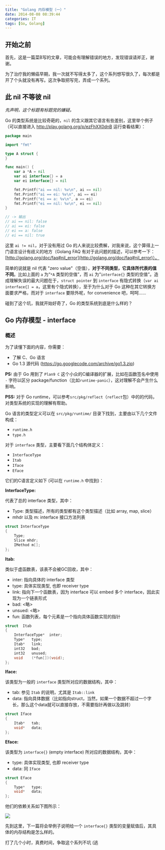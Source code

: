 ```yaml
---
title: "Golang 内存模型（一）"
date: 2014-08-08 08:39:44
categories: IT
tags: [Go, Golang]
---
```


## 开始之前

首先，这是一篇菜B写的文章，可能会有理解错误的地方，发现错误请斧正，谢谢。

为了治疗我的懒癌早期，我一次就不写得太多了，这个系列想写很久了，每次都是开了个头就没有再写。这次争取把写完，弄成一个系列。

## 此 nil 不等彼 nil

_先声明，这个标题有标题党的嫌疑。_

Go 的类型系统是比较奇葩的，`nil` 的含义跟其它语言有些差别，这里举个例子（可以直接进入 http://play.golang.org/p/ezFhXX0dnB 运行查看结果）：

``` go
package main

import "fmt"

type A struct {
}

func main() {
    var a *A = nil
    var ai interface{} = a
    var ei interface{} = nil

    fmt.Printf("ai == nil: %v\n", ai == nil)
    fmt.Printf("ai == ei: %v\n", ai == ei)
    fmt.Printf("ei == a: %v\n", a == ei)
    fmt.Printf("ei == nil: %v\n", ei == nil)
}

// -> 输出
// ai == nil: false
// ai == ei: false
// ei == a: false
// ei == nil: true
```

这里 `ai != nil`，对于没有用过 Go 的人来说比较费解，对我来说，这个算得上一门语言设计有歧义的地方（Golang FAQ 有对于此问题的描述，可以参考一下：[http://golang.org/doc/faq#nil_error](http://golang.org/doc/faq#nil_error)）。

简单的说就是 nil 代表 "zero value"（空值），**对于不同类型，它具体所代表的值不同**。比如上面的 `a` 为“`*A` 类型的空值”，而 `ai` 为“`interface{}` 类型的空值”。造成理解失误的最大问题在于，`struct pointer` 到 `interface` 有隐式转换（`var ai interface{] = a`，这里有个隐式转换），至于为什么对于 Go 这种在其它转换方面要求严格，而对于 `interface` 要除外呢，for convenience 吧，呵呵……

碰到了这个坑，我就开始好奇了，Go 的类型系统到底是什么样的？

<!-- more -->

## Go 内存模型 - interface

### 概述

为了读懂下面的内容，你需要：

- 了解 C、Go 语言
- Go 1.3 源代码 (https://go.googlecode.com/archive/go1.3.zip)

**PS:** 由于 Go 用到了 `Plan9 C` 这个小众的C编译器的扩展，比如在函数签名中使用 `·` 字符以区分 package/function（比如`runtime·panic`），这对理解不会产生什么影响。

**PSS:** 对于 Go runtime，可以参考`src/pkg/reflect`（`reflect`包）中的的代码，对类型系统的实现的理解有帮助。

Go 语言的类型定义可以在 `src/pkg/runtime/` 目录下找到，主要由以下几个文件构成：

- `runtime.h`
- `type.h`

对于 `interface` 类型，主要看下面几个结构体定义：

- `InterfaceType`
- `Itab`
- `Iface`
- `Eface`

它们的C语言定义如下 (可以在 `runtime.h` 中找到)：

**InterfaceType:**

代表了总的 interface 类型，其中：

- Type: 类型描述，所有的类型都有这个类型描述（比如 array, map, slice）
- mhdr 以及 m: interface 接口方法列表

``` c
struct InterfaceType
{
    Type;
    Slice mhdr;
    IMethod m[];
};
```

**Itab:**

类似于虚函数表，该表不会被GC回收，其中：

- inter: 指向具体的 interface 类型
- type: 具体实现类型, 也即 receiver type
- link: 指向下一个函数表，因为 interface 可以 embed 多个 interface，因此实现为一个链表形式
- bad: <略>
- unsued: <略>
- fun: 函数列表，每个元素是一个指向具体函数实现的指针

``` c
struct  Itab
{
    InterfaceType*  inter;
    Type*   type;
    Itab*   link;
    int32   bad;
    int32   unused;
    void    (*fun[])(void);
};
```

**Iface:**

该类型为一般的 `interface` 类型所对应的数据结构，其中：

- tab: 参见 `Itab` 的说明，尤其是 `Itab::link`
- data: 指向具体数据（比如指向struct，当然，如果一个数据不超过一个字长，那么这个data就可以直接存放，不需要指针再做以及跳转）

``` c
struct Iface
{
    Itab*   tab;
    void*   data;
};
```

**Eface:**

该类型为 `interface{}` (empty interface) 所对应的数据结构，其中：

- type: 具体实现类型, 也即 receiver type
- data: 同 `Iface`

``` c
struct Eface
{
    Type*   type;
    void*   data;
};
```

他们的依赖关系如下图所示：


![](http://theo-im.qiniudn.com/images/graph/20140808-interface-deps.png)


先到这里，下一篇将会举例子说明给一个 `interface{}` 类型的变量赋值后，其具体的内存结构是怎么样的。

打了几个小时，真费时间，争取这个系列不坑 (逃
